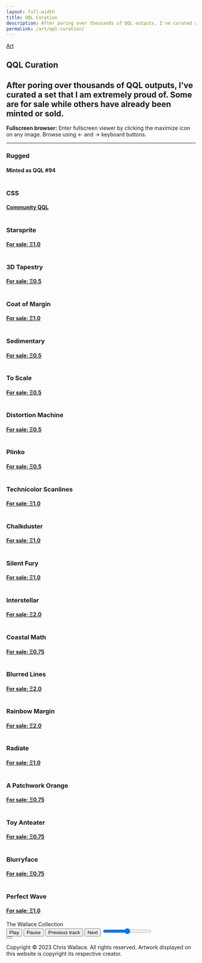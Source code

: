 ```yaml
---
layout: full-width
title: QQL Curation
description: After poring over thousands of QQL outputs, I've curated a set that I am extremely proud of. Some are for sale while others have already been minted or sold.
permalink: /art/qql-curation/
---
```


<script src="/assets/js/gallery-viewer.js"></script>
<script src="/assets/js/player.js"></script>
<article class="lg:max-w-6xl 3xl:max-w-full mx-auto">
  <a class="back-btn fade-in-element" href="/art">Art</a>
  <h1 class="fade-in-element">QQL Curation</h1>
  <h2 class="sub-heading fade-in-element">
    After poring over thousands of QQL outputs, I've curated a set that I am extremely proud of. Some are for sale while others have already been minted or sold.
  </h2>
  <p class="fade-in-element">
    <strong>Fullscreen browser:</strong>
    Enter fullscreen viewer by clicking the maximize icon on any image. Browse using &larr; and &rarr; keyboard buttons.
  </p>
  <hr class="mb-16 md:mb-20 fade-in-element" />
  <div id="art-collection" class="art-collection">
    <div>
      <div class="gallery-row gallery-triple-wide-double-small">
        <div>
          <h3 class="artist-title">Rugged</h3>
          <h4 class="collection-title">Minted as QQL #94</h4>
          <img
            alt=""
            src="https://ik.imagekit.io/UltraDAO/wallace/qql_94.png?tr=w-100,q-20,bl-6" />
        </div>
        <div>
          <h3 class="artist-title">CSS</h3>
          <h4 class="collection-title"><a href="https://qql.art/token/0x8367a713bc14212ab1bb8c55a778e43e50b8b927c270918efb06ffff10c14b0b">Community QQL</a></h4>
          <img
            alt=""
            src="https://ik.imagekit.io/UltraDAO/wallace/qql_efb06ffff10c14b0b.png?tr=w-100,q-20,bl-6" />
        </div>
        <div>
          <h3 class="artist-title">Starsprite</h3>
          <h4 class="collection-title"><a target="_blank" href="https://qql.art/token/0x8367a713bc14212ab1bb8c55a778e43e50b8b9275e383091b162ffff1082b02d">For sale: Ξ1.0</a></h4>
          <img
            alt=""
            src="https://ik.imagekit.io/UltraDAO/wallace/qql_ff1082b02d.png?tr=w-100,q-20,bl-6" />
        </div>
        <div>
          <h3 class="artist-title">3D Tapestry</h3>
          <h4 class="collection-title"><a target="_blank" href="https://qql.art/token/0x8367a713bc14212ab1bb8c55a778e43e50b8b927ded65fa150ecffff10c22d50">For sale: Ξ0.5</a></h4>
          <img
          alt=""
          src="https://ik.imagekit.io/UltraDAO/wallace/qql_0c22d50.png?tr=w-100,q-20,bl-6"
          data-iframe-src="" />
        </div>
        <div>
          <h3 class="artist-title">Coat of Margin</h3>
          <h4 class="collection-title"><a target="_blank" href="https://qql.art/token/0x8367a713bc14212ab1bb8c55a778e43e50b8b927d11616a2b838ffff10c14b0b">For sale: Ξ1.0</a></h4>
          <img
            alt=""
            src="https://ik.imagekit.io/UltraDAO/wallace/qql_14b0b.png?tr=w-100,q-20,bl-6" />
        </div>
        <div>
          <h3 class="artist-title">Sedimentary</h3>
          <h4 class="collection-title"><a target="_blank" href="https://qql.art/token/0x8367a713bc14212ab1bb8c55a778e43e50b8b927ce34b255d9eeffff10c22d50">For sale: Ξ0.5</a></h4>
          <img
          alt=""
          src="https://ik.imagekit.io/UltraDAO/wallace/qql_10c22d50.png?tr=w-100,q-20,bl-6"
          data-iframe-src="" />
        </div>
        <div>
          <h3 class="artist-title">To Scale</h3>
          <h4 class="collection-title"><a target="_blank" href="https://qql.art/token/0x8367a713bc14212ab1bb8c55a778e43e50b8b927f5a694d4c7e6ffff11660a12">For sale: Ξ0.5</a></h4>
          <img
            alt=""
            src="https://ik.imagekit.io/UltraDAO/wallace/qql_ff11660a12.png?tr=w-100,q-20,bl-6" />
        </div>
        <div>
          <h3 class="artist-title">Distortion Machine</h3>
          <h4 class="collection-title"><a target="_blank" href="https://qql.art/token/0x8367a713bc14212ab1bb8c55a778e43e50b8b9274b0a0a33ecd2ffff11518a40">For sale: Ξ0.5</a></h4>
          <img
            alt=""
            src="https://ik.imagekit.io/UltraDAO/wallace/qql_18a40.png?tr=w-100,q-20,bl-6" />
        </div>
        <div>
          <h3 class="artist-title">Plinko</h3>
          <h4 class="collection-title"><a target="_blank" href="https://qql.art/token/0x8367a713bc14212ab1bb8c55a778e43e50b8b9276dcb4068a93fffff11660a12">For sale: Ξ0.5</a></h4>
          <img
            alt=""
            src="https://ik.imagekit.io/UltraDAO/wallace/qql_ffff11660a12.png?tr=w-100,q-20,bl-6" />
        </div>
        <div>
          <h3 class="artist-title">Technicolor Scanlines</h3>
          <h4 class="collection-title"><a target="_blank" href="https://qql.art/token/0x8367a713bc14212ab1bb8c55a778e43e50b8b92708ee36894b07ffff10c14b0b">For sale: Ξ1.0</a></h4>
          <img
          alt=""
          src="https://ik.imagekit.io/UltraDAO/wallace/qql_0c14b0b.png?tr=w-100,q-20,bl-6"
          data-iframe-src="" />
        </div>
        <div>
          <h3 class="artist-title">Chalkduster</h3>
          <h4 class="collection-title"><a target="_blank" href="https://qql.art/token/0x8367a713bc14212ab1bb8c55a778e43e50b8b9271a00e0a85eb7ffff10c12d16">For sale: Ξ1.0</a></h4>
          <img
          alt=""
          src="https://ik.imagekit.io/UltraDAO/wallace/qql_c12d16.png?tr=w-100,q-20,bl-6" />
        </div>
        <div>
          <h3 class="artist-title">Silent Fury</h3>
          <h4 class="collection-title"><a target="_blank" href="https://qql.art/token/0x8367a713bc14212ab1bb8c55a778e43e50b8b92740637ed33ff5ffff12810d05">For sale: Ξ1.0</a></h4>
          <img
            alt=""
            src="https://ik.imagekit.io/UltraDAO/wallace/qql_810d05.png?tr=w-100,q-20,bl-6" />
        </div>
        <div>
          <h3 class="artist-title">Interstellar</h3>
          <h4 class="collection-title"><a target="_blank" href="https://qql.art/token/0x8367a713bc14212ab1bb8c55a778e43e50b8b92746ce7ccd8e7fffff10c14b0b">For sale: Ξ2.0</a></h4>
          <img
            alt=""
            src="https://ik.imagekit.io/UltraDAO/wallace/qql_c14b0b.png?tr=w-100,q-20,bl-6" />
        </div>
        <div>
          <h3 class="artist-title">Coastal Math</h3>
          <h4 class="collection-title"><a target="_blank" href="https://qql.art/token/0x8367a713bc14212ab1bb8c55a778e43e50b8b927495f18679de7ffff15810d48">For sale: Ξ0.75</a></h4>
          <img
            alt=""
            src="https://ik.imagekit.io/UltraDAO/wallace/qql_10d48.png?tr=w-100,q-20,bl-6" />
        </div>
        <div>
          <h3 class="artist-title">Blurred Lines</h3>
          <h4 class="collection-title"><a target="_blank" href="https://qql.art/token/0x8367a713bc14212ab1bb8c55a778e43e50b8b927e019e15a17b5ffff10e2cb23">For sale: Ξ2.0</a></h4>
          <img
            alt=""
            src="https://ik.imagekit.io/UltraDAO/wallace/qql_e019e15a17b5ffff10e2cb23.png?tr=w-100,q-20,bl-6" />
        </div>
        <div>
          <h3 class="artist-title">Rainbow Margin</h3>
          <h4 class="collection-title"><a target="_blank" href="https://qql.art/token/0x8367a713bc14212ab1bb8c55a778e43e50b8b92723f67bb7f492ffff10c14b0b">For sale: Ξ2.0</a></h4>
          <img
            alt=""
            src="https://ik.imagekit.io/UltraDAO/wallace/qql_2ffff10c14b0b.png?tr=w-100,q-20,bl-6" />
        </div>
        <div>
          <h3 class="artist-title">Radiate</h3>
          <h4 class="collection-title"><a target="_blank" href="https://qql.art/token/0x8367a713bc14212ab1bb8c55a778e43e50b8b92769957c9333c4ffff10c1c504">For sale: Ξ1.0</a></h4>
          <img
            alt=""
            src="https://ik.imagekit.io/UltraDAO/wallace/qql_9957c9333c4ffff10c1c504.png?tr=w-100,q-20,bl-6" />
        </div>
        <div>
          <h3 class="artist-title">A Patchwork Orange</h3>
          <h4 class="collection-title"><a target="_blank" href="https://qql.art/token/0x8367a713bc14212ab1bb8c55a778e43e50b8b92744a0df573c56ffff10e2cb23">For sale: Ξ0.75</a></h4>
          <img
            alt=""
            src="https://ik.imagekit.io/UltraDAO/wallace/qql_56ffff10e2cb23.png?tr=w-100,q-20,bl-6" />
        </div>
        <div>
          <h3 class="artist-title">Toy Anteater</h3>
          <h4 class="collection-title"><a target="_blank" href="https://qql.art/token/0x8367a713bc14212ab1bb8c55a778e43e50b8b9278ebc12469edeffff14e27257">For sale: Ξ0.75</a></h4>
          <img
            alt=""
            src="https://ik.imagekit.io/UltraDAO/wallace/qql_ffff14e27257.png?tr=w-100,q-20,bl-6" />
        </div>
        <div>
          <h3 class="artist-title">Blurryface</h3>
          <h4 class="collection-title"><a target="_blank" href="https://qql.art/token/0x8367a713bc14212ab1bb8c55a778e43e50b8b927136f5b54b88bffff10e0d4c3">For sale: Ξ0.75</a></h4>
          <img
            alt=""
            src="https://ik.imagekit.io/UltraDAO/wallace/qql_bffff10e0d4c3.png?tr=w-100,q-20,bl-6" />
        </div>
        <div>
          <h3 class="artist-title">Perfect Wave</h3>
          <h4 class="collection-title"><a target="_blank" href="https://qql.art/token/0x8367a713bc14212ab1bb8c55a778e43e50b8b927f956b5f54d87ffff15617045">For sale: Ξ1.0</a></h4>
          <img
            alt=""
            src="https://ik.imagekit.io/UltraDAO/wallace/qql_17045.png?tr=w-100,q-20,bl-6" />
        </div>
      </div>
    </div>
  </div>
</article>
<div id="fullscreen-viewer" class="hidden"></div>
<div id="utility-bar" class="utility-bar hidden">
  <div class="page-title-container">
    <div id="pageTitle" class="page-title">The Wallace Collection</div>
  </div>
  <div class="music-player-container">
    <div id="musicPlayer" class="music-player">
      <audio id="audioElement" src=""></audio>
      <div class="trackActivityContainer">
        <div class="trackActivity">
          <div class="infoBox">
            <div id="trackInfo" class="marquee"></div>
          </div>
        </div>
      </div>
      <button id="playButton" aria-labelledby="play-label">
        <i></i>
        <span id="play-label">Play</span>
      </button>
      <button id="pauseButton" aria-labelledby="pause-label">
        <i></i>
        <span id="pause-label">Pause</span>
      </button>
      <button id="prevButton" aria-labelledby="previous-label">
        <i></i>
        <span id="previous-label">Previous track</span>
      </button>
      <button id="nextButton" aria-labelledby="next-label">
        <i></i>
        <span id="next-label">Next</span>
      </button>
      <input id="volumeControl" type="range" min="0" max="1" step="0.1" aria-label="Volume" />
    </div>
  </div>
  <div class="to-top">
    <button id="backToTop" title="Go to top">
      <i></i>
    </button>
  </div>
</div>

<footer class="fade-in-element">
  <div class="container">
    <p>
      Copyright © 2023 Chris Wallace. All rights reserved. Artwork displayed on this website is copyright its respective creator.
    </p>
  </div>
</footer>
